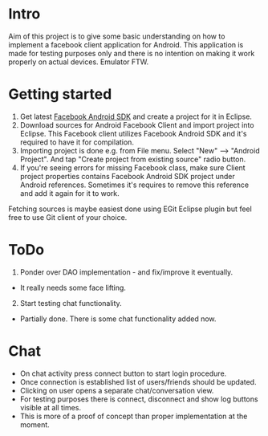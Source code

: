 Intro
=====
Aim of this project is to give some basic understanding on how to implement
a facebook client application for Android. This application is made for
testing purposes only and there is no intention on making it work properly on actual
devices. Emulator FTW.

Getting started
===============
1. Get latest [Facebook Android SDK](http://developers.facebook.com/docs/guides/mobile#android) and create a project for it in Eclipse.
2. Download sources for Android Facebook Client and import project
   into Eclipse. This Facebook client utilizes Facebook Android SDK
   and it's required to have it for compilation.
3. Importing project is done e.g. from File menu.
   Select "New" --> "Android Project". And tap "Create project
   from existing source" radio button.
4. If you're seeing errors for missing Facebook class, make sure
   Client project properties contains Facebook Android SDK project
   under Android references. Sometimes it's requires to remove
   this reference and add it again for it to work.

Fetching sources is maybe easiest done using EGit Eclipse plugin but feel free to use Git client of your choice.

ToDo
====
1. Ponder over DAO implementation - and fix/improve it eventually.
* It really needs some face lifting.
2. Start testing chat functionality.
* Partially done. There is some chat functionality added now.

Chat
====
* On chat activity press connect button to start login procedure.
* Once connection is established list of users/friends should be updated.
* Clicking on user opens a separate chat/conversation view.
* For testing purposes there is connect, disconnect and show log buttons visible at all times.
* This is more of a proof of concept than proper implementation at the moment.
